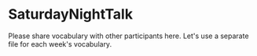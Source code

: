 SaturdayNightTalk
=================
Please share vocabulary with other participants here. Let's use a separate file for each week's vocabulary.
